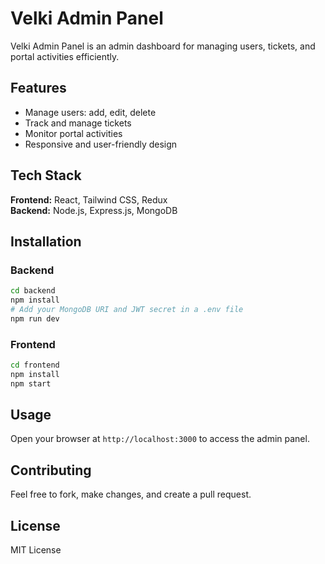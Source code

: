 # Velki Admin Panel

Velki Admin Panel is an admin dashboard for managing users, tickets, and portal activities efficiently.

## Features
- Manage users: add, edit, delete
- Track and manage tickets
- Monitor portal activities
- Responsive and user-friendly design

## Tech Stack
**Frontend:** React, Tailwind CSS, Redux  
**Backend:** Node.js, Express.js, MongoDB  

## Installation

### Backend
```bash
cd backend
npm install
# Add your MongoDB URI and JWT secret in a .env file
npm run dev
````

### Frontend

```bash
cd frontend
npm install
npm start
```

## Usage

Open your browser at `http://localhost:3000` to access the admin panel.

## Contributing

Feel free to fork, make changes, and create a pull request.

## License

MIT License

```
